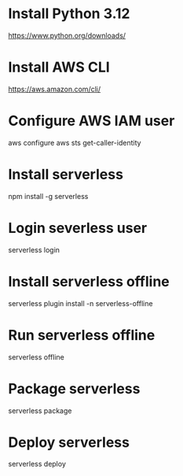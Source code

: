 # Install Python 3.12
https://www.python.org/downloads/

# Install AWS CLI
https://aws.amazon.com/cli/

# Configure AWS IAM user
aws configure
aws sts get-caller-identity

# Install serverless
npm install -g serverless

# Login severless user
serverless login

# Install serverless offline
serverless plugin install -n serverless-offline

# Run serverless offline
serverless offline

# Package serverless
serverless package

# Deploy serverless
serverless deploy
